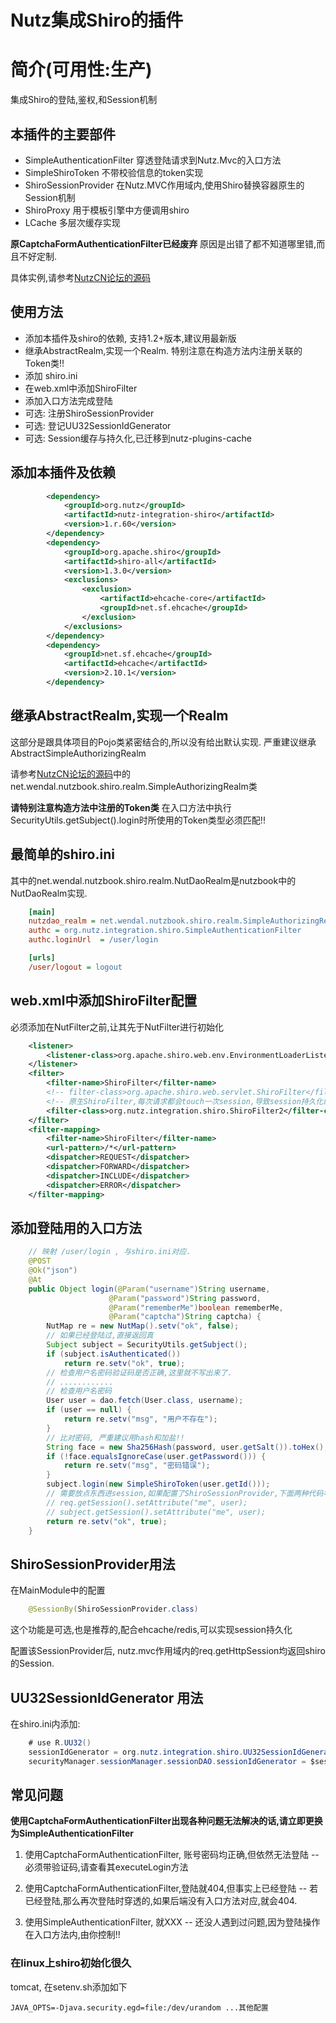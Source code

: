 Nutz集成Shiro的插件
======================

简介(可用性:生产)
==================================

集成Shiro的登陆,鉴权,和Session机制

本插件的主要部件
-------------------------

* SimpleAuthenticationFilter 穿透登陆请求到Nutz.Mvc的入口方法
* SimpleShiroToken 不带校验信息的token实现
* ShiroSessionProvider 在Nutz.MVC作用域内,使用Shiro替换容器原生的Session机制
* ShiroProxy 用于模板引擎中方便调用shiro
* LCache 多层次缓存实现

**原CaptchaFormAuthenticationFilter已经废弃** 原因是出错了都不知道哪里错,而且不好定制.


具体实例,请参考[NutzCN论坛的源码](https://github.com/wendal/nutz-book-project)

使用方法
-------------------------

* 添加本插件及shiro的依赖, 支持1.2+版本,建议用最新版
* 继承AbstractRealm,实现一个Realm. 特别注意在构造方法内注册关联的Token类!!
* 添加 shiro.ini
* 在web.xml中添加ShiroFilter
* 添加入口方法完成登陆
* 可选: 注册ShiroSessionProvider
* 可选: 登记UU32SessionIdGenerator
* 可选: Session缓存与持久化,已迁移到nutz-plugins-cache

添加本插件及依赖
-----------------------------

```xml
		<dependency>
			<groupId>org.nutz</groupId>
			<artifactId>nutz-integration-shiro</artifactId>
			<version>1.r.60</version>
		</dependency>
		<dependency>
			<groupId>org.apache.shiro</groupId>
			<artifactId>shiro-all</artifactId>
			<version>1.3.0</version>
			<exclusions>
				<exclusion>
					<artifactId>ehcache-core</artifactId>
					<groupId>net.sf.ehcache</groupId>
				</exclusion>
			</exclusions>
		</dependency>
		<dependency>
			<groupId>net.sf.ehcache</groupId>
			<artifactId>ehcache</artifactId>
			<version>2.10.1</version>
		</dependency>
```

继承AbstractRealm,实现一个Realm
--------------------------------------

这部分是跟具体项目的Pojo类紧密结合的,所以没有给出默认实现. 严重建议继承AbstractSimpleAuthorizingRealm

请参考[NutzCN论坛的源码](https://github.com/wendal/nutz-book-project)中的net.wendal.nutzbook.shiro.realm.SimpleAuthorizingRealm类

**请特别注意构造方法中注册的Token类** 在入口方法中执行SecurityUtils.getSubject().login时所使用的Token类型必须匹配!!

最简单的shiro.ini
--------------------------

其中的net.wendal.nutzbook.shiro.realm.NutDaoRealm是nutzbook中的NutDaoRealm实现.

```ini
	[main]
	nutzdao_realm = net.wendal.nutzbook.shiro.realm.SimpleAuthorizingRealm
	authc = org.nutz.integration.shiro.SimpleAuthenticationFilter
	authc.loginUrl  = /user/login

	[urls]
	/user/logout = logout
```
	
web.xml中添加ShiroFilter配置
----------------------------

必须添加在NutFilter之前,让其先于NutFilter进行初始化

```xml
	<listener>
		<listener-class>org.apache.shiro.web.env.EnvironmentLoaderListener</listener-class>
	</listener>
	<filter>
		<filter-name>ShiroFilter</filter-name>
 		<!-- filter-class>org.apache.shiro.web.servlet.ShiroFilter</filter-class -->
 		<!-- 原生ShiroFilter,每次请求都会touch一次session,导致session持久化的时候压力非常大.ShiroFilter2能解决这个问题 -->
 		<filter-class>org.nutz.integration.shiro.ShiroFilter2</filter-class>
	</filter>
	<filter-mapping>
		<filter-name>ShiroFilter</filter-name>
		<url-pattern>/*</url-pattern>
		<dispatcher>REQUEST</dispatcher>
		<dispatcher>FORWARD</dispatcher>
		<dispatcher>INCLUDE</dispatcher>
		<dispatcher>ERROR</dispatcher>
	</filter-mapping>
```

添加登陆用的入口方法
--------------------------

```java
    // 映射 /user/login , 与shiro.ini对应.
	@POST
	@Ok("json")
	@At
	public Object login(@Param("username")String username, 
					  @Param("password")String password,
					  @Param("rememberMe")boolean rememberMe,
					  @Param("captcha")String captcha) {
		NutMap re = new NutMap().setv("ok", false);
		// 如果已经登陆过,直接返回真
		Subject subject = SecurityUtils.getSubject();
		if (subject.isAuthenticated())
		    return re.setv("ok", true);
		// 检查用户名密码验证码是否正确,这里就不写出来了.
		// ............
		// 检查用户名密码
		User user = dao.fetch(User.class, username);
		if (user == null) {
			return re.setv("msg", "用户不存在");
		}
		// 比对密码, 严重建议用hash和加盐!!
		String face = new Sha256Hash(password, user.getSalt()).toHex();
		if (!face.equalsIgnoreCase(user.getPassword())) {
			return re.setv("msg", "密码错误");
		}
		subject.login(new SimpleShiroToken(user.getId()));
		// 需要放点东西进session,如果配置了ShiroSessionProvider,下面两种代码等价
		// req.getSession().setAttribute("me", user);
		// subject.getSession().setAttribute("me", user);
		return re.setv("ok", true);
	}
```

ShiroSessionProvider用法
--------------------------

在MainModule中的配置

```java
	@SessionBy(ShiroSessionProvider.class)
```

这个功能是可选,也是推荐的,配合ehcache/redis,可以实现session持久化

配置该SessionProvider后, nutz.mvc作用域内的req.getHttpSession均返回shiro的Session.

UU32SessionIdGenerator 用法
---------------------------

在shiro.ini内添加:

```java
    # use R.UU32()
    sessionIdGenerator = org.nutz.integration.shiro.UU32SessionIdGenerator
    securityManager.sessionManager.sessionDAO.sessionIdGenerator = $sessionIdGenerator
```
	
常见问题
---------------------------

**使用CaptchaFormAuthenticationFilter出现各种问题无法解决的话,请立即更换为SimpleAuthenticationFilter**

1. 使用CaptchaFormAuthenticationFilter, 账号密码均正确,但依然无法登陆 -- 必须带验证码,请查看其executeLogin方法
2. 使用CaptchaFormAuthenticationFilter,登陆就404,但事实上已经登陆 -- 若已经登陆,那么再次登陆时穿透的,如果后端没有入口方法对应,就会404.

3. 使用SimpleAuthenticationFilter, 就XXX -- 还没人遇到过问题,因为登陆操作在入口方法内,由你控制!!

### 在linux上shiro初始化很久

tomcat, 在setenv.sh添加如下

```
JAVA_OPTS=-Djava.security.egd=file:/dev/urandom ...其他配置
```